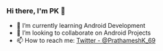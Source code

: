 ### Hi there, I'm PK 👋


- 🌱 I’m currently learning Android Development
- 👯 I’m looking to collaborate on Android Projects
- 📫 How to reach me: [Twitter - @PrathameshK_69](https://twitter.com/PrathameshK_69)

 
